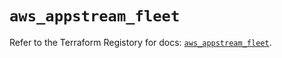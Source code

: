 # `aws_appstream_fleet`

Refer to the Terraform Registory for docs: [`aws_appstream_fleet`](https://registry.terraform.io/providers/hashicorp/aws/5.20.1/docs/resources/appstream_fleet).
